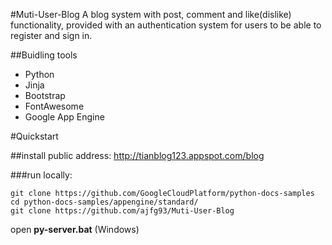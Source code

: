 #Muti-User-Blog
A blog system with post, comment and like(dislike) functionality, provided with an authentication system for users to be able to register and sign in. 

##Buidling tools
* Python
* Jinja
* Bootstrap
* FontAwesome
* Google App Engine


#Quickstart

##install
public address:  http://tianblog123.appspot.com/blog

###run locally: 
```
git clone https://github.com/GoogleCloudPlatform/python-docs-samples
cd python-docs-samples/appengine/standard/
git clone https://github.com/ajfg93/Muti-User-Blog
```
open **py-server.bat** (Windows)

